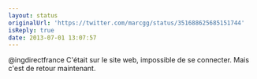 ```yaml
---
layout: status
originalUrl: 'https://twitter.com/marcgg/status/351688625685151744'
isReply: true
date: 2013-07-01 13:07:57
---
```


@ingdirectfrance C'était sur le site web, impossible de se connecter. Mais c'est de retour maintenant.
